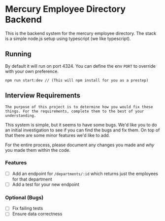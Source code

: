 # Mercury Employee Directory Backend

This is the backend system for the mercury employee directory. The stack is a simple node.js setup using typescript (we like typescript).

## Running

By default it will run on port 4324. You can define the env `PORT` to override with your own preference.

```
npm run start:dev // (This will npm install for you as a prestep)
```

## Interview Requirements

```
The purpose of this project is to determine how you would fix these things. For the requirements, complete them to the best of your understanding.
```

This system is simple, but it seems to have some bugs. We'd like you to do an initial investigation to see if you can find the bugs and fix them. On top of that there are some minor features we'd like to add.

For the entire process, please document any changes you made and _why_ you made them within the code.

### Features

- [ ] Add an endpoint for `/departments/:id` which returns just the employees for that department
- [ ] Add a test for your new endpoint

### Optional (Bugs)

- [ ] Fix failing tests
- [ ] Ensure data correctness
